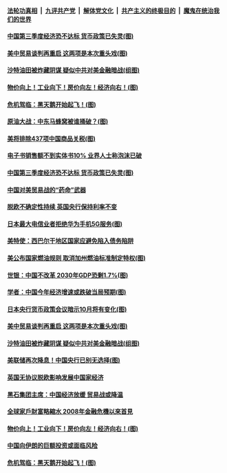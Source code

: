 ####  [法轮功真相](../../../../basic/blob/master/README.md?t=09201052) &nbsp;|&nbsp; [九评共产党](../../../../9ping.md/blob/master/README.md?t=09201052) &nbsp;|&nbsp; [解体党文化](../../../../jtdwh.md/blob/master/README.md?t=09201052)  &nbsp;|&nbsp; [共产主义的终极目的](../../../../gczydzjmd.md/blob/master/README.md?t=09201052) &nbsp;|&nbsp; [魔鬼在统治我们的世界](../../../../mgztzwmdsj.md/blob/master/README.md?t=09201052) 

#### [中国第三季度经济恐不达标 货币政策已失灵(图)](../pages/p5/907892.md?t=09201052) 

#### [美中贸易谈判再重启 这两项是本次重头戏(图)](../pages/p5/907868.md?t=09201052) 

#### [沙特油田被炸藏阴谋 疑似中共对美金融暗战(组图)](../pages/p5/907854.md?t=09201052) 

#### [物价向上！工业向下！房价向左！经济向右！(图)](../pages/p5/907781.md?t=09201052) 

#### [危机驾临：黑天鹅开始起飞！(图)](../pages/p5/907792.md?t=09201052) 

#### [原油大战：中东马蜂窝被谁捅破？(图)](../pages/p5/907788.md?t=09201052) 

#### [美将排除437项中国商品关税(图)](../pages/p5/907960.md?t=09201052) 

#### [电子书销售额不到实体书10% 业界人士称泡沫已破](../pages/p5/907958.md?t=09201052) 

#### [中国第三季度经济恐不达标 货币政策已失灵(图)](../pages/p5/907892.md?t=09201052) 

#### [中国对美贸易战的“药命”武器](../pages/p5/907915.md?t=09201052) 

#### [脱欧不确定性持续 英国央行保持利率不变](../pages/p5/907914.md?t=09201052) 

#### [日本最大电信业者拒绝华为手机5G服务(图)](../pages/p5/907913.md?t=09201052) 

#### [美特使：西巴尔干地区国家应避免陷入债务陷阱](../pages/p5/907908.md?t=09201052) 

#### [美公布国家燃油规则 取消加州燃油标准制定特权(图)](../pages/p5/907907.md?t=09201052) 

#### [世银：中国不改革 2030年GDP恐剩1.7%(图)](../pages/p5/907904.md?t=09201052) 

#### [学者：中国今年经济增速或跌破当局预期(图)](../pages/p5/907902.md?t=09201052) 

#### [日本央行货币政策会议暗示10月将有变化(图)](../pages/p5/907874.md?t=09201052) 

#### [美中贸易谈判再重启 这两项是本次重头戏(图)](../pages/p5/907868.md?t=09201052) 

#### [沙特油田被炸藏阴谋 疑似中共对美金融暗战(组图)](../pages/p5/907854.md?t=09201052) 

#### [美联储再次降息！中国央行已别无选择(图)](../pages/p5/907848.md?t=09201052) 

#### [英国无协议脱欧影响发展中国家经济](../pages/p5/907847.md?t=09201052) 

#### [黑石集团主席：中国经济放缓 贸易战或降温](../pages/p5/907842.md?t=09201052) 

#### [全球家戶財富略縮水 2008年金融危機以來首見](../pages/p5/907760.md?t=09201052) 

#### [物价向上！工业向下！房价向左！经济向右！(图)](../pages/p5/907781.md?t=09201052) 

#### [中国向伊朗的巨额投资或面临风险](../pages/p5/907809.md?t=09201052) 

#### [危机驾临：黑天鹅开始起飞！(图)](../pages/p5/907792.md?t=09201052) 

